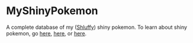 # MyShinyPokemon
A complete database of my ([Shluffy](https://github.com/shluffy)) shiny pokemon. To learn about shiny pokemon, go [here](https://www.serebii.net/games/shiny.shtml), [here](https://www.serebii.net/swordshield/shinypokemon.shtml), or [here](https://www.serebii.net/pokemongo/shiny.shtml).
